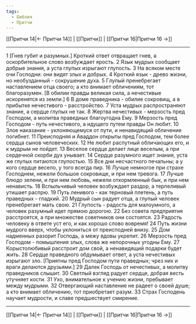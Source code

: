 ```yaml
---
tags:
  - Библия
  - Притчи
---
```

[[Притчи 14|← Притчи 14]] | [[Притчи]] | [[Притчи 16|Притчи 16 →]]

---
1 [Гнев губит и разумных.] Кроткий ответ отвращает гнев, а оскорбительное слово возбуждает ярость.
2 Язык мудрых сообщает добрые знания, а уста глупых изрыгают глупость.
3 На всяком месте очи Господни: они видят злых и добрых.
4 Кроткий язык - древо жизни, но необузданный - сокрушение духа.
5 Глупый пренебрегает наставлением отца своего; а кто внимает обличениям, тот благоразумен. [В обилии правды великая сила, а нечестивые искоренятся из земли.]
6 В доме праведника - обилие сокровищ, а в прибытке нечестивого - расстройство.
7 Уста мудрых распространяют знание, а сердце глупых не так.
8 Жертва нечестивых - мерзость пред Господом, а молитва праведных благоугодна Ему.
9 Мерзость пред Господом - путь нечестивого, а идущего путем правды Он любит.
10 Злое наказание - уклоняющемуся от пути, и ненавидящий обличение погибнет.
11 Преисподняя и Аваддон открыты пред Господом, тем более сердца сынов человеческих.
12 Не любит распутный обличающих его, и к мудрым не пойдет.
13 Веселое сердце делает лице веселым, а при сердечной скорби дух унывает.
14 Сердце разумного ищет знания, уста же глупых питаются глупостью.
15 Все дни несчастного печальны; а у кого сердце весело, у того всегда пир.
16 Лучше немногое при страхе Господнем, нежели большое сокровище, и при нем тревога.
17 Лучше блюдо зелени, и при нем любовь, нежели откормленный бык, и при нем ненависть.
18 Вспыльчивый человек возбуждает раздор, а терпеливый утишает распрю.
19 Путь ленивого - как терновый плетень, а путь праведных - гладкий.
20 Мудрый сын радует отца, а глупый человек пренебрегает мать свою.
21 Глупость - радость для малоумного, а человек разумный идет прямою дорогою.
22 Без совета предприятия расстроятся, а при множестве советников они состоятся.
23 Радость человеку в ответе уст его, и как хорошо слово вовремя!
24 Путь жизни мудрого вверх, чтобы уклониться от преисподней внизу.
25 Дом надменных разорит Господь, а межу вдовы укрепит.
26 Мерзость пред Господом - помышления злых, слова же непорочных угодны Ему.
27 Корыстолюбивый расстроит дом свой, а ненавидящий подарки будет жить.
28 Сердце праведного обдумывает ответ, а уста нечестивых изрыгают зло. [Приятны пред Господом пути праведных; чрез них и враги делаются друзьями.]
29 Далек Господь от нечестивых, а молитву праведников слышит.
30 Светлый взгляд радует сердце, добрая весть утучняет кости.
31 Ухо, внимательное к учению жизни, пребывает между мудрыми.
32 Отвергающий наставление не радеет о своей душе; а кто внимает обличению, тот приобретает разум.
33 Страх Господень научает мудрости, и славе предшествует смирение.

---
[[Притчи 14|← Притчи 14]] | [[Притчи]] | [[Притчи 16|Притчи 16 →]]